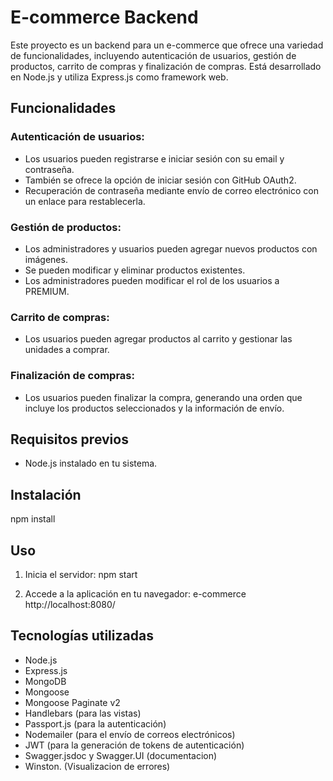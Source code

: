 # E-commerce Backend

Este proyecto es un backend para un e-commerce que ofrece una variedad de funcionalidades, incluyendo autenticación de usuarios, gestión de productos, carrito de compras y finalización de compras. Está desarrollado en Node.js y utiliza Express.js como framework web.

## Funcionalidades

### Autenticación de usuarios:

- Los usuarios pueden registrarse e iniciar sesión con su email y contraseña.
- También se ofrece la opción de iniciar sesión con GitHub OAuth2.
- Recuperación de contraseña mediante envío de correo electrónico con un enlace para restablecerla.

### Gestión de productos:

- Los administradores y usuarios pueden agregar nuevos productos con imágenes.
- Se pueden modificar y eliminar productos existentes.
- Los administradores pueden modificar el rol de los usuarios a PREMIUM.

### Carrito de compras:

- Los usuarios pueden agregar productos al carrito y gestionar las unidades a comprar.

### Finalización de compras:

- Los usuarios pueden finalizar la compra, generando una orden que incluye los productos seleccionados y la información de envío.

## Requisitos previos

- Node.js instalado en tu sistema.

## Instalación

npm install

## Uso

1. Inicia el servidor:
   npm start

2. Accede a la aplicación en tu navegador:
   e-commerce http://localhost:8080/

## Tecnologías utilizadas

- Node.js
- Express.js
- MongoDB
- Mongoose
- Mongoose Paginate v2
- Handlebars (para las vistas)
- Passport.js (para la autenticación)
- Nodemailer (para el envío de correos electrónicos)
- JWT (para la generación de tokens de autenticación)
- Swagger.jsdoc y Swagger.UI (documentacion)
- Winston. (Visualizacion de errores)